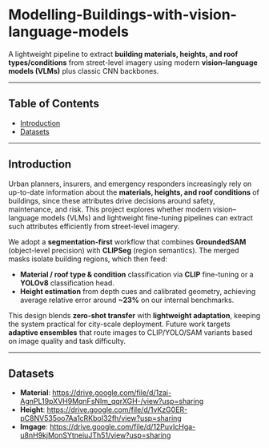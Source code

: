 # Modelling-Buildings-with-vision-language-models

A lightweight pipeline to extract **building materials, heights, and roof types/conditions** from street-level imagery using modern **vision–language models (VLMs)** plus classic CNN backbones.

---

## Table of Contents
- [Introduction](#introduction)
- [Datasets](#datasets)


---

## Introduction

Urban planners, insurers, and emergency responders increasingly rely on up-to-date information about the **materials, heights, and roof conditions** of buildings, since these attributes drive decisions around safety, maintenance, and risk. This project explores whether modern vision–language models (VLMs) and lightweight fine-tuning pipelines can extract such attributes efficiently from street-level imagery.

We adopt a **segmentation-first** workflow that combines **GroundedSAM** (object-level precision) with **CLIPSeg** (region semantics). The merged masks isolate building regions, which then feed:
- **Material / roof type & condition** classification via **CLIP** fine-tuning or a **YOLOv8** classification head.
- **Height estimation** from depth cues and calibrated geometry, achieving average relative error around **~23%** on our internal benchmarks.

This design blends **zero-shot transfer** with **lightweight adaptation**, keeping the system practical for city-scale deployment. Future work targets **adaptive ensembles** that route images to CLIP/YOLO/SAM variants based on image quality and task difficulty.

---

## Datasets

- **Material**: https://drive.google.com/file/d/1zai-AgnPL19pXVH9MqnFsNIm_qqrXGH-/view?usp=sharing  
- **Height**: https://drive.google.com/file/d/1vKzG0ER-pC8NV535oo7Aa1cRKboI32fh/view?usp=sharing
- **Imgage**: https://drive.google.com/file/d/12PuvIcHga-u8nH9kjMonSYtneiuJTh51/view?usp=sharing


